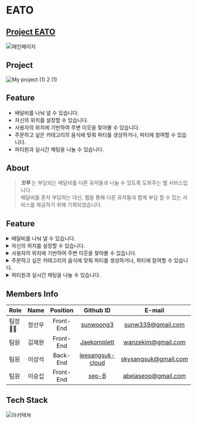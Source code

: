 # EATO
## [Project EATO](http://eato-klj.s3-website.ap-northeast-2.amazonaws.com)

![메인페이지](https://user-images.githubusercontent.com/85715932/153204739-3d255d4b-0f09-4cdf-b8a6-d0cf69a54b83.png)

## Project
![My project (1) 2 (1)](https://user-images.githubusercontent.com/87610758/153203352-ca91b859-5dfc-41dd-a6f9-ef3476458fc6.png)

## Feature
- 배달비를 나눠 낼 수 있습니다.
- 자신의 위치를 설정할 수 있습니다.
- 사용자의 위치에 기반하여 주변 이웃을 찾아볼 수 있습니다.
- 주문하고 싶은 카테고리의 음식에 맞춰 파티를 생성하거나, 파티에 참여할 수 있습니다.
- 파티원과 실시간 채팅을 나눌 수 있습니다.

## About
> **_잇투_** 는 부담되는 배달비를 다른 유저들과 나눌 수 있도록 도와주는 웹 서비스입니다.\
> 배달비를 혼자 부담하는 대신, 웹을 통해 다른 유저들과 함께 부담 할 수 있는 서비스를 제공하기 위해 기획되었습니다.

## Feature
<details>
  <summary>배달비를 나눠 낼 수 있습니다.</summary>
  <img src="https://user-images.githubusercontent.com/87610758/153206119-45b2b766-440b-43a3-ac8d-c9d491c04c19.png" />
</details>
<details>
  <summary>자신의 위치를 설정할 수 있습니다.</summary>
  <img src="https://user-images.githubusercontent.com/83867397/153199709-e989bda3-a2e1-48de-babe-23d00de226af.png" />
</details>
<details>
  <summary>사용자의 위치에 기반하여 주변 이웃을 찾아볼 수 있습니다.</summary>
  <img src="https://user-images.githubusercontent.com/83867397/153200039-9314294d-fb0b-4c24-8bd7-d2409629089e.png" />
</details>
<details>
  <summary>주문하고 싶은 카테고리의 음식에 맞춰 파티를 생성하거나, 파티에 참여할 수 있습니다.</summary>
  <img src="https://user-images.githubusercontent.com/83867397/153200142-11b950f1-efee-4e29-9689-4b9e6906374f.png" />
</details>
<details>
  <summary>파티원과 실시간 채팅을 나눌 수 있습니다.</summary>
  <img src="https://user-images.githubusercontent.com/83867397/153199883-40b9dd11-8bb0-4ef4-b293-e9a037fd7f32.png" />
</details>

## Members Info
| Role | Name | Position | Github ID | E-mail |
| :----------- | :------------: | :------------: | :------------: | :------------: |
| 팀장👸🏼 | 정선우 | Front-End | [sunwoong3](https://github.com/sunwoong3) | sunw339@gmail.com |
| 팀원 | 김제완 | Front-End | [Jaekomplett](https://github.com/Jaekomplett) | wanzekim@gmail.com |
| 팀원 | 이상석 | Back-End | [leesangsuk-cloud](https://github.com/leesangsuk-cloud) | skysangsuk@gmail.com |
| 팀원 | 이승섭 | Front-End | [seo-B](https://github.com/leesangsuk-cloud) | abejaseop@gmail.com |

## Tech Stack
![아키텍쳐](https://user-images.githubusercontent.com/85715932/153205847-b7b7f726-05e5-47e6-9718-e5ca034fd595.png)
